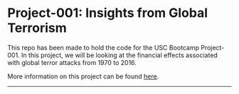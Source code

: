 # Project-001:  Insights from Global Terrorism

This repo has been made to hold the code for the USC Bootcamp Project-001.  In this project, we will be looking at the financial effects associated with global terror attacks from 1970 to 2016.

More information on this project can be found [here](https://docs.google.com/document/d/15jGj-JBYZS6GNtWPAmNbTHhNHGmcr5AVv4oGzPbG38w/edit?usp=sharing).

***

